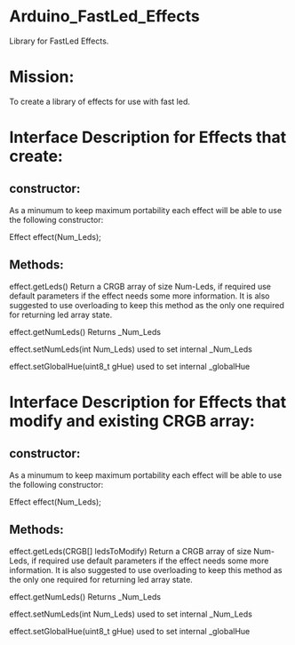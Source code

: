 # Arduino_FastLed_Effects
Library for FastLed Effects.

Mission:
========
To create a library of effects for use with fast led.


Interface Description for Effects that create:
==============================================

constructor:
------------
As a minumum to keep maximum portability each effect will be able to use the following constructor:

Effect effect(Num_Leds);


Methods:
--------

effect.getLeds()
Return a CRGB array of size Num-Leds, if required use default parameters if the effect needs some more information.
It is also suggested to use overloading to keep this method as the only one required for returning led array state.

effect.getNumLeds()
Returns _Num_Leds

effect.setNumLeds(int Num_Leds)
used to set internal _Num_Leds

effect.setGlobalHue(uint8_t gHue)
used to set internal _globalHue



Interface Description for Effects that modify and existing CRGB array:
==============================================

constructor:
------------
As a minumum to keep maximum portability each effect will be able to use the following constructor:

Effect effect(Num_Leds);


Methods:
--------

effect.getLeds(CRGB[] ledsToModify)
Return a CRGB array of size Num-Leds, if required use default parameters if the effect needs some more information.
It is also suggested to use overloading to keep this method as the only one required for returning led array state.

effect.getNumLeds()
Returns _Num_Leds

effect.setNumLeds(int Num_Leds)
used to set internal _Num_Leds

effect.setGlobalHue(uint8_t gHue)
used to set internal _globalHue

